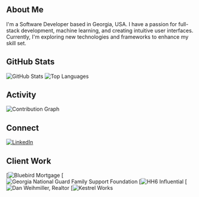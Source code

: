 ## About Me
I'm a Software Developer based in Georgia, USA. I have a passion for full-stack development, machine learning, and creating intuitive user interfaces. Currently, I'm exploring new technologies and frameworks to enhance my skill set.

## GitHub Stats
![GitHub Stats](https://github-readme-stats.vercel.app/api?username=Zacaryn&show_icons=true&theme=dark)
![Top Languages](https://github-readme-stats.vercel.app/api/top-langs/?username=Zacaryn&layout=pie&theme=dark)

## Activity
![Contribution Graph](https://github-readme-activity-graph.vercel.app/graph?username=Zacaryn&theme=dark)

## Connect
[![LinkedIn](https://img.shields.io/badge/LinkedIn-blue?style=for-the-badge&logo=linkedin&logoColor=white)](https://www.linkedin.com/in/zachwhead/)

## Client Work
[![Bluebird Mortgage](https://bluebirdmortgage.com)
[![Georgia National Guard Family Support Foundation](https://georgiaguardfamily.org)
[![HH6 Influential](https://hh6influential.com)
[![Dan Weihmiller, Realtor](https://danweihmiller.com)
[![Kestrel Works](https://kestrelworks.dev)
